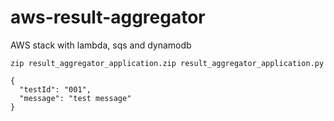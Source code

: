 # aws-result-aggregator
AWS stack with lambda, sqs and dynamodb

```
zip result_aggregator_application.zip result_aggregator_application.py
```

```
{
  "testId": "001",
  "message": "test message"
}
```